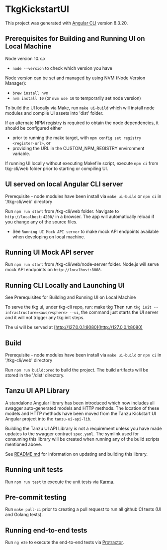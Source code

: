 # TkgKickstartUI

This project was generated with [Angular CLI](https://github.com/angular/angular-cli) version 8.3.20.

## Prerequisites for Building and Running UI on Local Machine

Node version 10.x.x

- `node --version` to check which version you have

Node version can be set and managed by using NVM (Node Version Manager):

- `brew install nvm`
- `nvm install 10` (or `nvm use 10` to temporarily set node version)

To build the UI locally via Make, run `make ui-build` which will install node modules and compile UI assets into 'dist' folder.

If an alternate NPM registry is required to obtain the node dependencies, it should be configured either

- prior to running the make target, with `npm config set registry <register-url>`, or
- providing the URL in the CUSTOM_NPM_REGISTRY environment variable.

If running UI locally without executing Makefile script, execute `npm ci` from tkg-cli/web folder prior to starting or compiling UI.

## UI served on local Angular CLI server

Prerequisite - node modules have been install via `make ui-build` or `npm ci` in '/tkg-cli/web' directory

Run `npm run start` from /tkg-cli/web folder. Navigate to `http://localhost:4200/` in a browser. The app will automatically reload if you change any of the source files.

- See `Running UI Mock API server` to make mock API endpoints available when developing on local machine.

## Running UI Mock API server

Run `npm run start` from /tkg-cli/web/node-server folder. Node.js will serve mock API endpoints on `http://localhost:8008`.

## Running CLI Locally and Launching UI

See Prerequisites for Building and Running UI on Local Machine

To serve the tkg ui, under tkg-cli repo, run: make tkg
Then run `tkg init --infrastructure=<aws/vsphere> --ui`, the command just starts the UI server and it will not trigger any tkg init steps.

The ui will be served at [http://127.0.0.1:8080](http://127.0.0.1:8080)

## Build

Prerequisite - node modules have been install via `make ui-build` or `npm ci` in '/tkg-cli/web' directory

Run `npm run build:prod` to build the project. The build artifacts will be stored in the '/dist' directory.

## Tanzu UI API Library

A standalone Angular library has been introduced which now includes all swagger auto-generated models and HTTP methods.
The location of these models and HTTP methods have been moved from the Tanzu Kickstart UI Angular project into the `tanzu-ui-api-lib`.

Building the Tanzu UI API Library is not a requirement unless you have made updates to the swagger contract `spec.yaml`.
The symlink used for consuming this library will be created when running any of the build scripts mentioned above.

See [README.md](../web-libraries/tanzu-ui-api-lib/README.md) for information on updating and building this library.

## Running unit tests

Run `npm run test` to execute the unit tests via [Karma](https://karma-runner.github.io).

## Pre-commit testing

Run `make pull-ci` prior to creating a pull request to run all github CI tests (UI and Golang tests).

## Running end-to-end tests

Run `ng e2e` to execute the end-to-end tests via [Protractor](http://www.protractortest.org/).
